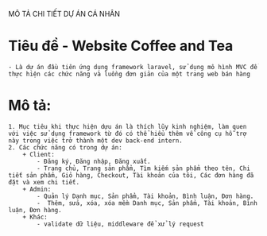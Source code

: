 MÔ TẢ CHI TIẾT DỰ ÁN CÁ NHÂN

# Tiêu đề - Website Coffee and Tea
    - Là dự án đầu tiên ứng dụng framework laravel, sử dụng mô hình MVC để thực hiện các chức năng và luồng đơn giản của một trang web bán hàng
# Mô tả: 
    1. Mục tiêu khi thực hiện dựu án là thích lũy kinh nghiệm, làm quen với việc sử dụng framework từ đó có thể hiểu thêm về công cụ hỗ trợ này trong việc trở thành một dev back-end intern.
    2. Các chức năng có trong dự án:
        + Client: 
            - Đăng ký, Đăng nhập, Đăng xuất.
            - Trang chủ, Trang sản phẩm, Tìm kiếm sản phẩm theo tên, Chi tiết sản phẩm, Giỏ hàng, Checkout, Tài khoản của tôi, Các đơn hàng đã đặt và xem chi tiết.
        + Admin: 
            - Quản lý Danh mục, Sản phẩm, Tài khoản, Bình luận, Đơn hàng.
            -  Thêm, sửa, xóa, xóa mềm Danh mục, Sản phẩm, Tài khoản, Bình luận, Đơn hàng.
        + Khác: 
            - validate dữ liệu, middleware để xử lý request
